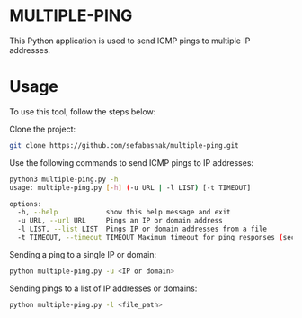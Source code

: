 # MULTIPLE-PING
This Python application is used to send ICMP pings to multiple IP addresses.

# Usage  
To use this tool, follow the steps below:

Clone the project:
```bash
git clone https://github.com/sefabasnak/multiple-ping.git
```
Use the following commands to send ICMP pings to IP addresses:
```bash
python3 multiple-ping.py -h
usage: multiple-ping.py [-h] (-u URL | -l LIST) [-t TIMEOUT]

options:
  -h, --help            show this help message and exit
  -u URL, --url URL     Pings an IP or domain address
  -l LIST, --list LIST  Pings IP or domain addresses from a file
  -t TIMEOUT, --timeout TIMEOUT Maximum timeout for ping responses (seconds)
```
Sending a ping to a single IP or domain:
```bash
python multiple-ping.py -u <IP or domain>
```
Sending pings to a list of IP addresses or domains:
```bash
python multiple-ping.py -l <file_path>
```
